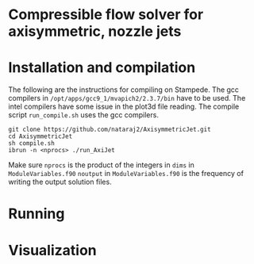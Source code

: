 # Compressible flow solver for axisymmetric, nozzle jets

# Installation and compilation 
The following are the instructions for compiling on Stampede. 
The gcc compilers in `/opt/apps/gcc9_1/mvapich2/2.3.7/bin` have to be used.
The intel compilers have some issue in the plot3d file reading. The compile script 
`run_compile.sh` uses the gcc compilers. 
```
git clone https://github.com/nataraj2/AxisymmetricJet.git
cd AxisymmetricJet
sh compile.sh 
ibrun -n <nprocs> ./run_AxiJet
```
Make sure `nprocs` is the product of the integers in `dims` in `ModuleVariables.f90`
`noutput` in `ModuleVariables.f90` is the frequency of writing the output solution files.

# Running

# Visualization



